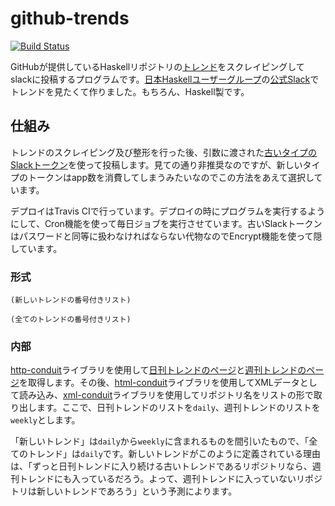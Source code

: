 # github-trends

[![Build Status](https://travis-ci.org/Hexirp/github-trends.svg?branch=master)](https://travis-ci.org/Hexirp/github-trends)

GitHubが提供しているHaskellリポジトリの[トレンド](https://github.com/trending/haskell)をスクレイピングしてslackに投稿するプログラムです。[日本Haskellユーザーグループ](https://haskell.jp)の[公式Slack](https://haskell-jp.slack.com/)でトレンドを見たくて作りました。もちろん、Haskell製です。

## 仕組み

トレンドのスクレイピング及び整形を行った後、引数に渡された[古いタイプのSlackトークン](https://api.slack.com/custom-integrations/legacy-tokens)を使って投稿します。見ての通り非推奨なのですが、新しいタイプのトークンはapp数を消費してしまうみたいなのでこの方法をあえて選択しています。

デプロイはTravis CIで行っています。デプロイの時にプログラムを実行するようにして、Cron機能を使って毎日ジョブを実行させています。古いSlackトークンはパスワードと同等に扱わなければならない代物なのでEncrypt機能を使って隠しています。

### 形式

```
(新しいトレンドの番号付きリスト)

(全てのトレンドの番号付きリスト)
```

### 内部

[http-conduit](https://hackage.haskell.org/package/http-conduit)ライブラリを使用して[日刊トレンドのページ](https://github.com/trending/haskell?since=daily)と[週刊トレンドのページ](https://github.com/trending/haskell?since=weekly)を取得します。その後、[html-conduit](https://hackage.haskell.org/package/html-conduit)ライブラリを使用してXMLデータとして読み込み、[xml-conduit](https://hackage.haskell.org/package/xml-conduit)ライブラリを使用してリポジトリ名をリストの形で取り出します。ここで、日刊トレンドのリストを`daily`、週刊トレンドのリストを`weekly`とします。

「新しいトレンド」は`daily`から`weekly`に含まれるものを間引いたもので、「全てのトレンド」は`daily`です。新しいトレンドがこのように定義されている理由は、「ずっと日刊トレンドに入り続ける古いトレンドであるリポジトリなら、週刊トレンドにも入っているだろう。よって、週刊トレンドに入っていないリポジトリは新しいトレンドであろう」という予測によります。

